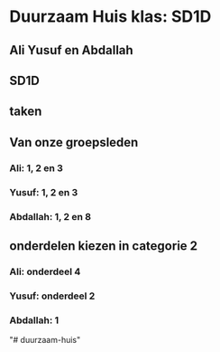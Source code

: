 # Duurzaam Huis  klas: SD1D

## Ali Yusuf en Abdallah

## SD1D

## taken
## Van onze groepsleden

### Ali: 1, 2 en 3

### Yusuf: 1, 2 en 3

### Abdallah: 1, 2 en 8

## onderdelen kiezen in categorie 2

### Ali: onderdeel 4

### Yusuf: onderdeel 2

### Abdallah: 1
"# duurzaam-huis" 
